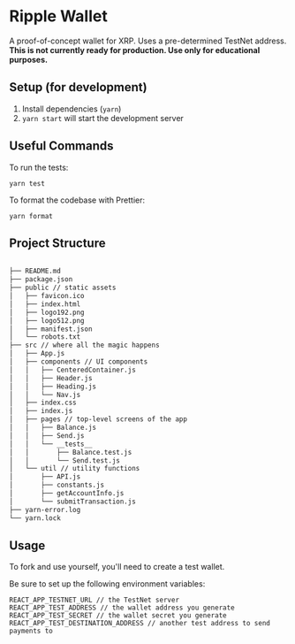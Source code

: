 # Ripple Wallet

A proof-of-concept wallet for XRP. Uses a pre-determined TestNet address. **This is not currently ready for production. Use only for educational purposes.**

## Setup (for development)

1. Install dependencies (`yarn`)
2. `yarn start` will start the development server

## Useful Commands

To run the tests:

```
yarn test
```

To format the codebase with Prettier:

```
yarn format
```

## Project Structure

```bash

├── README.md
├── package.json
├── public // static assets
│   ├── favicon.ico
│   ├── index.html
│   ├── logo192.png
│   ├── logo512.png
│   ├── manifest.json
│   └── robots.txt
├── src // where all the magic happens
│   ├── App.js
│   ├── components // UI components
│   │   ├── CenteredContainer.js
│   │   ├── Header.js
│   │   ├── Heading.js
│   │   └── Nav.js
│   ├── index.css
│   ├── index.js
│   ├── pages // top-level screens of the app
│   │   ├── Balance.js
│   │   ├── Send.js
│   │   └── __tests__
│   │       ├── Balance.test.js
│   │       └── Send.test.js
│   └── util // utility functions
│       ├── API.js
│       ├── constants.js
│       ├── getAccountInfo.js
│       └── submitTransaction.js
├── yarn-error.log
└── yarn.lock
```

## Usage

To fork and use yourself, you'll need to create a test wallet.

Be sure to set up the following environment variables:

```
REACT_APP_TESTNET_URL // the TestNet server
REACT_APP_TEST_ADDRESS // the wallet address you generate
REACT_APP_TEST_SECRET // the wallet secret you generate
REACT_APP_TEST_DESTINATION_ADDRESS // another test address to send payments to
```
